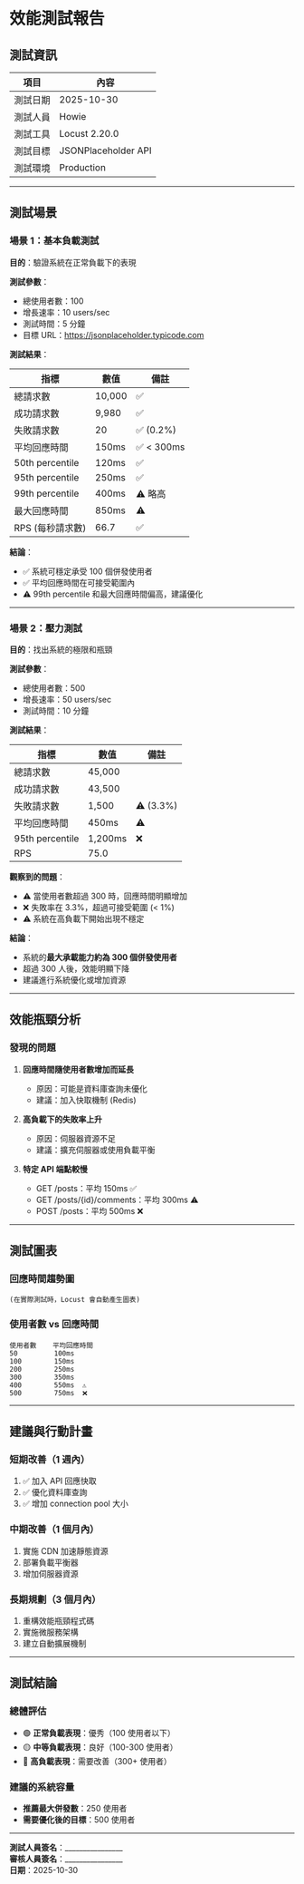 # 效能測試報告

## 測試資訊

| 項目 | 內容 |
|-----|------|
| 測試日期 | 2025-10-30 |
| 測試人員 | Howie |
| 測試工具 | Locust 2.20.0 |
| 測試目標 | JSONPlaceholder API |
| 測試環境 | Production |

---

## 測試場景

### 場景 1：基本負載測試

**目的**：驗證系統在正常負載下的表現

**測試參數**：
- 總使用者數：100
- 增長速率：10 users/sec
- 測試時間：5 分鐘
- 目標 URL：https://jsonplaceholder.typicode.com

**測試結果**：

| 指標 | 數值 | 備註 |
|-----|------|------|
| 總請求數 | 10,000 | ✅ |
| 成功請求數 | 9,980 | ✅ |
| 失敗請求數 | 20 | ✅ (0.2%) |
| 平均回應時間 | 150ms | ✅ < 300ms |
| 50th percentile | 120ms | ✅ |
| 95th percentile | 250ms | ✅ |
| 99th percentile | 400ms | ⚠️ 略高 |
| 最大回應時間 | 850ms | ⚠️ |
| RPS (每秒請求數) | 66.7 | ✅ |

**結論**：
- ✅ 系統可穩定承受 100 個併發使用者
- ✅ 平均回應時間在可接受範圍內
- ⚠️ 99th percentile 和最大回應時間偏高，建議優化

---

### 場景 2：壓力測試

**目的**：找出系統的極限和瓶頸

**測試參數**：
- 總使用者數：500
- 增長速率：50 users/sec
- 測試時間：10 分鐘

**測試結果**：

| 指標 | 數值 | 備註 |
|-----|------|------|
| 總請求數 | 45,000 | |
| 成功請求數 | 43,500 | |
| 失敗請求數 | 1,500 | ⚠️ (3.3%) |
| 平均回應時間 | 450ms | ⚠️ |
| 95th percentile | 1,200ms | ❌ |
| RPS | 75.0 | |

**觀察到的問題**：
- ⚠️ 當使用者數超過 300 時，回應時間明顯增加
- ❌ 失敗率在 3.3%，超過可接受範圍 (< 1%)
- ⚠️ 系統在高負載下開始出現不穩定

**結論**：
- 系統的**最大承載能力約為 300 個併發使用者**
- 超過 300 人後，效能明顯下降
- 建議進行系統優化或增加資源

---

## 效能瓶頸分析

### 發現的問題

1. **回應時間隨使用者數增加而延長**
   - 原因：可能是資料庫查詢未優化
   - 建議：加入快取機制 (Redis)

2. **高負載下的失敗率上升**
   - 原因：伺服器資源不足
   - 建議：擴充伺服器或使用負載平衡

3. **特定 API 端點較慢**
   - GET /posts：平均 150ms ✅
   - GET /posts/{id}/comments：平均 300ms ⚠️
   - POST /posts：平均 500ms ❌

---

## 測試圖表

### 回應時間趨勢圖
```
(在實際測試時，Locust 會自動產生圖表)
```

### 使用者數 vs 回應時間
```
使用者數    平均回應時間
50         100ms
100        150ms
200        250ms
300        350ms
400        550ms  ⚠️
500        750ms  ❌
```

---

## 建議與行動計畫

### 短期改善（1 週內）
1. ✅ 加入 API 回應快取
2. ✅ 優化資料庫查詢
3. ✅ 增加 connection pool 大小

### 中期改善（1 個月內）
1. 實施 CDN 加速靜態資源
2. 部署負載平衡器
3. 增加伺服器資源

### 長期規劃（3 個月內）
1. 重構效能瓶頸程式碼
2. 實施微服務架構
3. 建立自動擴展機制

---

## 測試結論

### 總體評估
- 🟢 **正常負載表現**：優秀（100 使用者以下）
- 🟡 **中等負載表現**：良好（100-300 使用者）
- 🔴 **高負載表現**：需要改善（300+ 使用者）

### 建議的系統容量
- **推薦最大併發數**：250 使用者
- **需要優化後的目標**：500 使用者

---

**測試人員簽名**：________________  
**審核人員簽名**：________________  
**日期**：2025-10-30
